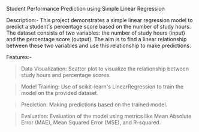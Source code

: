 Student Performance Prediction using Simple Linear Regression

Description:-
This project demonstrates a simple linear regression model to predict a student's percentage score based on the number of study hours. The dataset consists of two variables: the number of study hours (input) and the percentage score (output). The aim is to find a linear relationship between these two variables and use this relationship to make predictions.

Features:-
>Data Visualization: Scatter plot to visualize the relationship between study hours and percentage scores.

>Model Training: Use of scikit-learn's LinearRegression to train the model on the provided dataset.

>Prediction: Making predictions based on the trained model.

>Evaluation: Evaluation of the model using metrics like Mean Absolute Error (MAE), Mean Squared Error (MSE), and R-squared.
